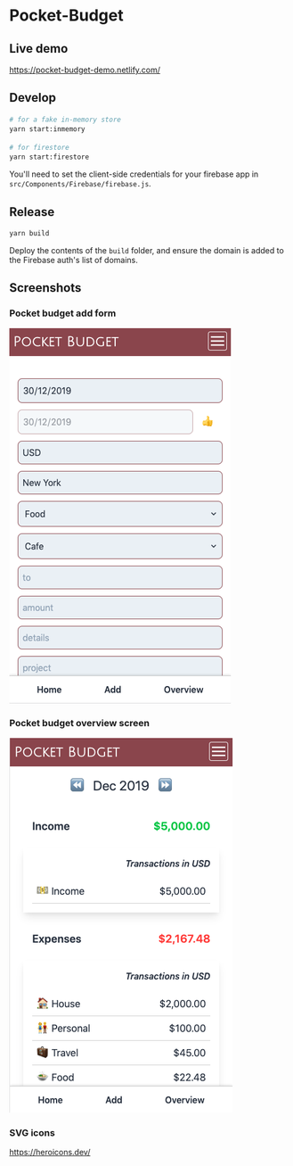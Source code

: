 # Pocket-Budget

## Live demo
https://pocket-budget-demo.netlify.com/

## Develop
```bash
# for a fake in-memory store
yarn start:inmemory

# for firestore 
yarn start:firestore
```

You'll need to set the client-side credentials for your firebase app in `src/Components/Firebase/firebase.js`.

## Release
```bash
yarn build
```

Deploy the contents of the `build` folder, and ensure the domain is added to the Firebase auth's list of domains.

## Screenshots

### Pocket budget add form
![Pocket budget add form](docs/screenshot_add.png)

### Pocket budget overview screen
![pocket budget overview](docs/screenshot_overview.png)

### SVG icons
https://heroicons.dev/
